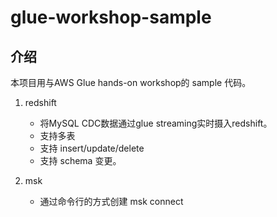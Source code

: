 # glue-workshop-sample

## 介绍

本项目用与AWS Glue hands-on workshop的 sample 代码。

1. redshift
   * 将MySQL CDC数据通过glue streaming实时摄入redshift。
   * 支持多表
   * 支持 insert/update/delete
   * 支持 schema 变更。

2. msk
   * 通过命令行的方式创建 msk connect